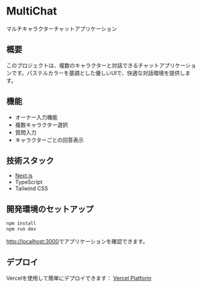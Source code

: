 # MultiChat

マルチキャラクターチャットアプリケーション

## 概要

このプロジェクトは、複数のキャラクターと対話できるチャットアプリケーションです。パステルカラーを基調とした優しいUIで、快適な対話環境を提供します。

## 機能

- オーナー入力機能
- 複数キャラクター選択
- 質問入力
- キャラクターごとの回答表示

## 技術スタック

- [Next.js](https://nextjs.org)
- TypeScript
- Tailwind CSS

## 開発環境のセットアップ

```bash
npm install
npm run dev
```

[http://localhost:3000](http://localhost:3000)でアプリケーションを確認できます。

## デプロイ

Vercelを使用して簡単にデプロイできます：
[Vercel Platform](https://vercel.com/new)
